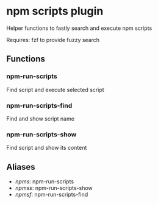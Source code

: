 
 # npm scripts plugin

Helper functions to fastly search and execute npm scripts

 Requires: fzf to provide fuzzy search


## Functions

### npm-run-scripts

Find script and execute selected script


### npm-run-scripts-find

Find and show script name


### npm-run-scripts-show

Find script and show its content


## Aliases

* *npms*: npm-run-scripts
* *npmss*: npm-run-scripts-show
* *npmsf*: npm-run-scripts-find

